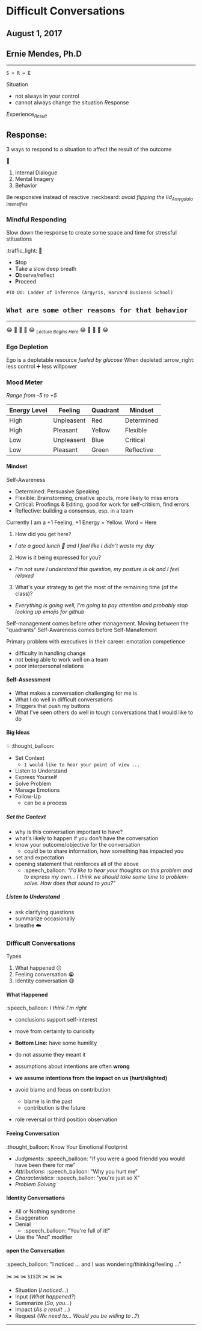 # Difficult Conversations

## August 1, 2017
## Ernie Mendes, Ph.D

----
`S + R = E`

*S*ituation
  * not always in your control
  * cannot always change the situation
*R*esponse

*E*xperience<sub>*Result*</sub>

## Response:
3 ways to respond to a situation to affect the result of the outcome

:volcano:

 1. Internal Dialogue
 2. Mental Imagery
 3. Behavior 

Be responsive instead of reactive :neckbeard: 
*avoid flipping the lid*<sub>*Amygdala Intensifies*</sub>

### Mindful Responding
Slow down the response to create some space and time for stressful stituations

:traffic\_light: :busstop:

* **S**top
* **T**ake a slow deep breath
* **O**bserve/reflect
* **P**roceed

`#TO DO: Ladder of Inference (Argyris, Harvard Business School)`

`What are some other reasons for that behavior`
----

---
:joy: :custard: :icecream: :custard: :joy: 
<sub>*Lecture Begins Here*</sub>
:joy: :custard: :icecream: :custard: :joy: 

### Ego Depletion 

Ego is a depletable resource *fueled by glucose* 
When depleted :arrow\_right: less control :heavy_plus_sign: less willpower

### Mood Meter

*Range from -5 to +5*

| Energy Level | Feeling | Quadrant | Mindset | 
| -------------| ------  | -------- | ------- |
| High         | Unpleasent | Red   | Determined | 
| High         | Pleasant   | Yellow | Flexible |
| Low          | Unpleasent | Blue   | Critical | 
| Low          | Pleasant   | Green  | Reflective | 

#### Mindset 

Self-Awareness

* Determined: Persuasive Speaking
* Flexible: Brainstorming, creative spouts, more likely to miss errors
* Critical: Proofings & Editing, good for work for self-critiism, find errors 
* Reflective: building a consensus, esp. in a team

Currently I am a +1 Feeling, +1 Energy = Yellow. Word = Here 

1. How did you get here?
  * *I ate a good lunch :hamburger: and I feel like I didn't waste my day*
2. How is it being expressed for you?
  * *I'm not sure I understand this question, my posture is ok and I feel relaxed*
3. What's your strategy to get the most of the remaining time (of the class)?
  * *Everything is going well, I'm going to pay attention and probably stop looking up emojis for github*

Self-management comes before other management. Moving between the "quadrants" 
Self-Awareness comes before Self-Manafement 

Primary problem with executives in their career: emotation competience

* difficulty in handling change
* not being able to work well on a team
* poor interpersonal relations

#### Self-Assessment

* What makes a conversation challenging for me is 
* What I do well in difficult conversations
* Triggers that push my buttons
* What I've seen others do well in tough conversations that I would like to do

#### Big Ideas

:bulb: :thought\_balloon:

* Set Context
  * `I would like to hear your point of view ...`
* Listen to Understand
* Express Yourself
* Solve Problem
* Manage Emotions
* Follow-Up
  * can be a process

##### Set the Context

* why is this conversation important to have?
* what's likely to happen if you don't have the conversation
* know your outcome/objective for the conversation
  * could be to share information, how something has impacted you
* set and expectation
* opening statement that reinforces all of the above
  * :speech\_balloon: *"I'd like to hear your thoughts on this problem and to express my own... I think we should take some time to problem-solve. How does that sound to you?"*

##### Listen to Understand

* ask clarifying questions
* summarize occasionally
* breathe :cloud: 

### Difficult Conversations

Types

1. What happened :confused: 
2. Feeling conversation :sob:
3. Identity conversation :anguished:

#### What Happened

:speech\_balloon: *I think I'm right*

* conclusions support self-interest
* move from certainty to curiosity
* **Bottom Line:** have some humility 

* do not assume they meant it
* assumptions about intentions are often **wrong**
* **we assume intentions from the impact on us (hurt/slighted)**

* avoid blame and focus on contribution
  * blame is in the past
  * contribution is the future
* role reversal or third position observation

#### Feeing Conversation

:thought\_balloon: Know Your Emotional Footprint

* _Judgments_: :speech\_balloon: "If you were a good friendd you would have been there for me"
* _Attributions_: :speech\_balloon: "Why you hurt me"
* _Characteristics_: :speech\_ballon: "you're just so X"
* _Problem Solving_

#### Identity Conversations

* All or Nothing syndrome
* Exaggeration
* Denial 
  * :speech\_balloon: "You're full of it!" 
* Use the "And" modifier 

#### open the Conversation

:speech\_balloon: "I noticed ... and I was wondering/thinking/feeling ..."

:scissors: :scissors: :scissors: `SISIR` :scissors: :scissors: :scissors:

* Situation (*I noticed...*)
* Input (*What happened?*)
* Summarize (*So, you...*)
* Impact (*As a result ...*)
* Request (*We need to... Would you be willing to ..?*)


---
